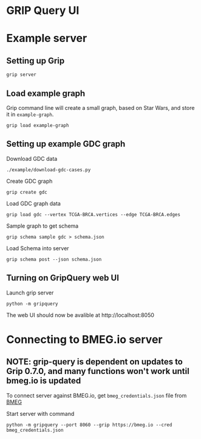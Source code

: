
# GRIP Query UI


# Example server

## Setting up Grip

```
grip server
```

## Load example graph
Grip command line will create a small graph, based on Star Wars, and store it in
`example-graph`.
```
grip load example-graph
```

## Setting up example GDC graph

Download GDC data
```
./example/download-gdc-cases.py
```

Create GDC graph
```
grip create gdc
```

Load GDC graph data
```
grip load gdc --vertex TCGA-BRCA.vertices --edge TCGA-BRCA.edges
```

Sample graph to get schema
```
grip schema sample gdc > schema.json
```

Load Schema into server
```
grip schema post --json schema.json
```

## Turning on GripQuery web UI
Launch grip server
```
python -m gripquery
```

The web UI should now be avalible at http://localhost:8050

# Connecting to BMEG.io server

## NOTE: grip-query is dependent on updates to Grip 0.7.0, and many functions won't work until bmeg.io is updated

To connect server against BMEG.io, get `bmeg_credentials.json` file from [BMEG](https://bmeg.io/analyze/access)

Start server with command
```
python -m gripquery --port 8060 --grip https://bmeg.io --cred bmeg_credentials.json
```
